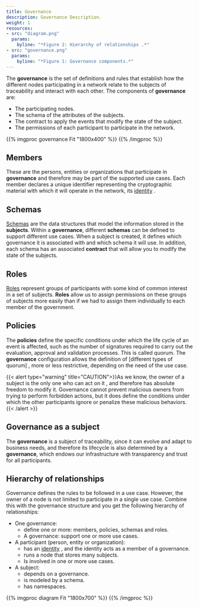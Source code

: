 ```yaml
---
title: Governance
description: Governance Description.
weight: 1
resources:
- src: "diagram.png"
  params: 
    byline: "*Figure 2: Hierarchy of relationships .*"
- src: "governance.png"
  params: 
    byline: "*Figure 1: Governance components.*"
---
```


The **governance** is the set of definitions and rules that establish how the different nodes participating in a network relate to the subjects of traceability and interact with each other. The components of **governance** are:

- The participating nodes.
- The schema of the attributes of the subjects.
- The contract to apply the events that modify the state of the subject.
- The permissions of each participant to participate in the network.

{{% imgproc governance Fit "1800x400"  %}}
{{% /imgproc %}}


## Members
These are the persons, entities or organizations that participate in **governance** and therefore may be part of the supported use cases. Each member declares a unique identifier representing the cryptographic material with which it will operate in the network, its [identity](../identifiers/_index.md) .
## Schemas
[Schemas](../schema/_index.md) are the data structures that model the information stored in the **subjects**. Within a **governance**, different **schemas** can be defined to support different use cases. When a subject is created, it defines which governance it is associated with and which schema it will use. In addition, each schema has an associated **contract** that will allow you to modify the state of the subjects.
## Roles
[Roles](../roles/_index.md) represent groups of participants with some kind of common interest in a set of subjects. **Roles** allow us to assign permissions on these groups of subjects more easily than if we had to assign them individually to each member of the government.
## Policies
The **policies** define the specific conditions under which the life cycle of an event is affected, such as the number of signatures required to carry out the evaluation, approval and validation processes. This is called quorum.
The **governance** configuration allows the definition of [different types of quorum] , more or less restrictive, depending on the need of the use case.

{{< alert type="warning" title="CAUTION">}}As we know, the owner of a subject is the only one who can act on it , and therefore has absolute freedom to modify it. Governance cannot prevent malicious owners from trying to perform forbidden actions, but it does define the conditions under which the other participants ignore or penalize these malicious behaviors. {{< /alert >}}

## Governance as a subject
The **governance** is a subject of traceability, since it can evolve and adapt to business needs, and therefore its lifecycle is also determined by a **governance**, which endows our infrastructure with transparency and trust for all participants.

## Hierarchy of relationships
Governance defines the rules to be followed in a use case. However, the owner of a node is not limited to participate in a single use case. Combine this with the governance structure and you get the following hierarchy of relationships:

- One governance:
  - define one or more: members, policies, schemas and roles.
  - A governance: support one or more use cases.
- A participant (person, entity or organization):
  - has an [identity](../identifiers/_index.md) , and the identity acts as a member of a governance.
  - runs a node that stores many subjects.
  - Is involved in one or more use cases.
- A subject:
  - depends on a governance.
  - is modeled by a schema.
  - has namespaces.

{{% imgproc diagram Fit "1800x700"  %}}
{{% /imgproc %}}